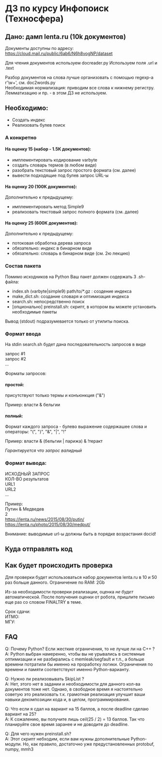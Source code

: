 # ДЗ по курсу Инфопоиск (Техносфера)

## Дано: дамп lenta.ru (10k документов)

Документы доступны по адресу: https://cloud.mail.ru/public/6ab6/N6h8vogNP/dataset

Для чтения документов используем docreader.py 
Используем поля .url и .text

Разбор документов на слова лучше организовать с помощью regexp-а r'\w+', см. doc2words.py  
Необходимая нормализация: приводим все слова к нижнему регистру.  
Лемматизацию и пр. - в этом ДЗ не используем.


## Необходимо:
- Создать индекс
- Реализовать булев поиск

### А конкретно

#### На оценку 15 (набор - 1.5К документов):
- имплементировать кодирование varbyte
- создать словарь термов (в любом виде)
- разобрать текстовый запрос простого формата (см. далее)
- вывести подходящие под булев запрос URL-ы

#### На оценку 20 (100К документов):
Дополнительно к предыдущему:
- имплементировать метод Simple9
- реализовать текстовый запрос полного формата (см. далее)

#### На оценку 25 (600К документов):
Дополнительно к предыдущему:
- потоковая обработка дерева запроса
- обязательно: индекс в бинарном виде
- обязательно: словарь в бинарном виде (см. 2ю лекцию)

### Состав пакета

Помимо исходников на Python Ваш пакет должен содержать 3 .sh-файла:

- index.sh (varbyte|simple9) path/to/\*.gz : создение индекса
- make\_dict.sh: создание словаря и оптимизация индекса
- search.sh: непосредственно поиск
- [опционально] preinstall.sh: скрипт, в котором вы можете установить необходимые пакеты


Вывод (stdout) подразумевается только от утилиты поиска.

### Формат ввода

На stdin search.sh будет дана последовательность запросов в виде

запрос #1<br/>
запрос #2<br/>
...

Форматы запросов:

#### простой:
присутствуют только термы и конъюнкция ("&")

Пример: власти & бельгии

#### полный:
Формат каждого запроса - булево выражение содержашее слова и операторы: "(", ")", "&", "|", "!"

Пример: власти & (бельгии | парижа) & !теракт

*Гарантируется что запрос валидный*


### Формат вывода:
ИСХОДНЫЙ ЗАПРОС<br/>
КОЛ-ВО результатов<br/>
URL1<br/>
URL2<br/>
...

Пример:<br/>
Путин & Медведев<br/>
2<br/>
https://lenta.ru/news/2015/08/30/putin/<br/>
https://lenta.ru/photo/2015/08/30/medput/

Внимание: выводимые url-ы должны быть в порядке возрастания docid!

## Куда отправлять код


## Как будет происходить проверка

Для проверки будет использоваться набор документов lenta.ru в 10 и 50 раз больше данного.
Ограничение по RAM: 2Gb

Из-за необходимости проверки реализации, оценка *не будет* автоматической.
После получения оценки от робота, пришлите письмо еще раз со словом FINALTRY в теме.

Срок сдачи: <br/>
ИТМО: <br/>
МГУ: <br/>

## FAQ
Q: Почему Python? Если жесткие ограничения, то не лучше ли на C++ ?<br/>
A: Python выбран намеренно, чтобы вы не урывались в системные оптимизации и не разбирались с memleak/segfault и т.п., а больше времени потратили бы именно на проработку логики. Ограничения по времени и памяти соответствуют именно Python-варианту.
  
Q: Нужно ли реализовывать SkipList ?<br/>
A: Нет, этого нет в задании и необходимости для данного кол-ва документов тоже нет. Однако, в свободное время я настоятельно советую это реализовать т.к. грамотная реализация улучшит ваши навыки декомпозиции кода и, в целом, программирования.
  
Q: Что если я сдал на вариант на 15 баллов, а после deadline сделаю вариант на 25?<br/>
A: К сожалению, вы получите лишь ceil(25 / 2) = 13 баллов. Так что планируйте свое время заранее и не доводите до deadline.
  
Q: Для чего нужен preinstall.sh?<br/>
A: Этот скрипт небходим, если вам нужны дополнительные Python-модули. Но, как правило, достаточно уже предустановленных protobuf, numpy, mmh3
